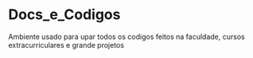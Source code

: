 # Docs_e_Codigos

Ambiente usado para upar todos os codigos feitos na faculdade, cursos extracurriculares e grande projetos
